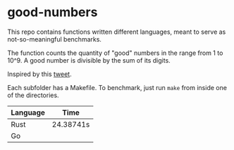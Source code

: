 # good-numbers
This repo contains functions written different languages, meant to serve as not-so-meaningful benchmarks.

The function counts the quantity of "good" numbers in the range from 1 to 10^9.
A good number is divisible by the sum of its digits.

Inspired by this [tweet](https://twitter.com/risboo6909/status/1075054497758629888).

Each subfolder has a Makefile.
To benchmark, just run `make` from inside one of the directories.

| Language | Time       |
| -------- |:----------:|
| Rust     | 24.38741s  |
| Go       |            |
